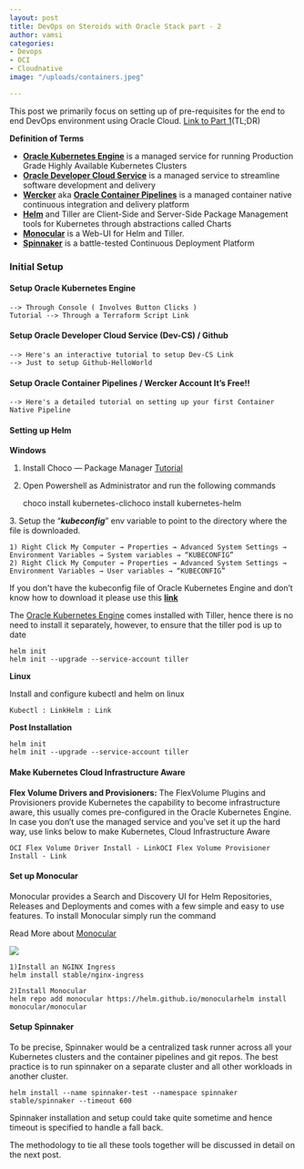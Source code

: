 ```yaml
---
layout: post
title: DevOps on Steroids with Oracle Stack part - 2
author: vamsi
categories:
- Devops
- OCI
- Cloudnative
image: "/uploads/containers.jpeg"

---
```

This post we primarily focus on setting up of pre-requisites for the end to end DevOps environment using Oracle Cloud. [Link to Part 1](https://medium.com/jsonlovesyaml/devops-on-steroids-with-oracle-kubernetes-engine-oke-oracle-developer-cloud-service-wercker-4eb7d45be6be)(TL;DR)

**Definition of Terms**

* [**Oracle Kubernetes Engine**](https://cloud.oracle.com/containers/kubernetes-engine) is a managed service for running Production Grade Highly Available Kubernetes Clusters
* [**Oracle Developer Cloud Service**](https://cloud.oracle.com/en_US/developer-service) is a managed service to streamline software development and delivery
* [**Wercker**](http://www.wercker.com/) aka [**Oracle Container Pipelines**](https://cloud.oracle.com/en_US/containers/pipelines) is a managed container native continuous integration and delivery platform
* [**Helm**](https://helm.sh/) and Tiller are Client-Side and Server-Side Package Management tools for Kubernetes through abstractions called Charts
* [**Monocular**](https://github.com/helm/monocular) is a Web-UI for Helm and Tiller.
* [**Spinnaker**](https://www.spinnaker.io/) is a battle-tested Continuous Deployment Platform

### Initial Setup

#### Setup Oracle Kubernetes Engine

    --> Through Console ( Involves Button Clicks )
    Tutorial --> Through a Terraform Script Link

#### Setup Oracle Developer Cloud Service (Dev-CS) / Github

    --> Here's an interactive tutorial to setup Dev-CS Link
    --> Just to setup Github-HelloWorld

#### Setup Oracle Container Pipelines / Wercker Account It’s Free!!

    --> Here's a detailed tutorial on setting up your first Container Native Pipeline

#### Setting up Helm

**Windows**

1. Install Choco — Package Manager [Tutorial](https://medium.com/@JockDaRock/installing-the-chocolatey-package-manager-for-windows-3b1bdd0dbb49)
2. Open Powershell as Administrator and run the following commands

   choco install kubernetes-clichoco install kubernetes-helm

3\. Setup the “**_kubeconfig_**” env variable to point to the directory where the file is downloaded.

    1) Right Click My Computer → Properties → Advanced System Settings → Environment Variables → System variables → “KUBECONFIG” 
    2) Right Click My Computer → Properties → Advanced System Settings → Environment Variables → User variables → “KUBECONFIG”

If you don't have the kubeconfig file of Oracle Kubernetes Engine and don’t know how to download it please use this [**link**](https://docs.cloud.oracle.com/iaas/Content/ContEng/Tasks/contengdownloadkubeconfigfile.htm)

The [Oracle Kubernetes Engine](https://cloud.oracle.com/containers/kubernetes-engine) comes installed with Tiller, hence there is no need to install it separately, however, to ensure that the tiller pod is up to date

    helm init 
    helm init --upgrade --service-account tiller

**Linux**

Install and configure kubectl and helm on linux

    Kubectl : LinkHelm : Link

**Post Installation**

    helm init
    helm init --upgrade --service-account tiller

#### Make Kubernetes Cloud Infrastructure Aware

**Flex Volume Drivers and Provisioners:** The FlexVolume Plugins and Provisioners provide Kubernetes the capability to become infrastructure aware, this usually comes pre-configured in the Oracle Kubernetes Engine. In case you don’t use the managed service and you’ve set it up the hard way, use links below to make Kubernetes, Cloud Infrastructure Aware

    OCI Flex Volume Driver Install - LinkOCI Flex Volume Provisioner Install - Link

#### Set up Monocular

Monocular provides a Search and Discovery UI for Helm Repositories, Releases and Deployments and comes with a few simple and easy to use features. To install Monocular simply run the command

Read More about [Monocular](https://github.com/helm/monocular)

![](https://cdn-images-1.medium.com/max/750/0*yujOOiV6Cu_Oe_1k.gif)

    1)Install an NGINX Ingress
    helm install stable/nginx-ingress
    
    2)Install Monocular
    helm repo add monocular https://helm.github.io/monocularhelm install monocular/monocular

#### Setup Spinnaker

To be precise, Spinnaker would be a centralized task runner across all your Kubernetes clusters and the container pipelines and git repos. The best practice is to run spinnaker on a separate cluster and all other workloads in another cluster.

    helm install --name spinnaker-test --namespace spinnaker stable/spinnaker --timeout 600

Spinnaker installation and setup could take quite sometime and hence timeout is specified to handle a fall back.

The methodology to tie all these tools together will be discussed in detail on the next post.